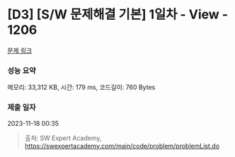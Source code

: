 # [D3] [S/W 문제해결 기본] 1일차 - View - 1206 

[문제 링크](https://swexpertacademy.com/main/code/problem/problemDetail.do?contestProbId=AV134DPqAA8CFAYh) 

### 성능 요약

메모리: 33,312 KB, 시간: 179 ms, 코드길이: 760 Bytes

### 제출 일자

2023-11-18 00:35



> 출처: SW Expert Academy, https://swexpertacademy.com/main/code/problem/problemList.do